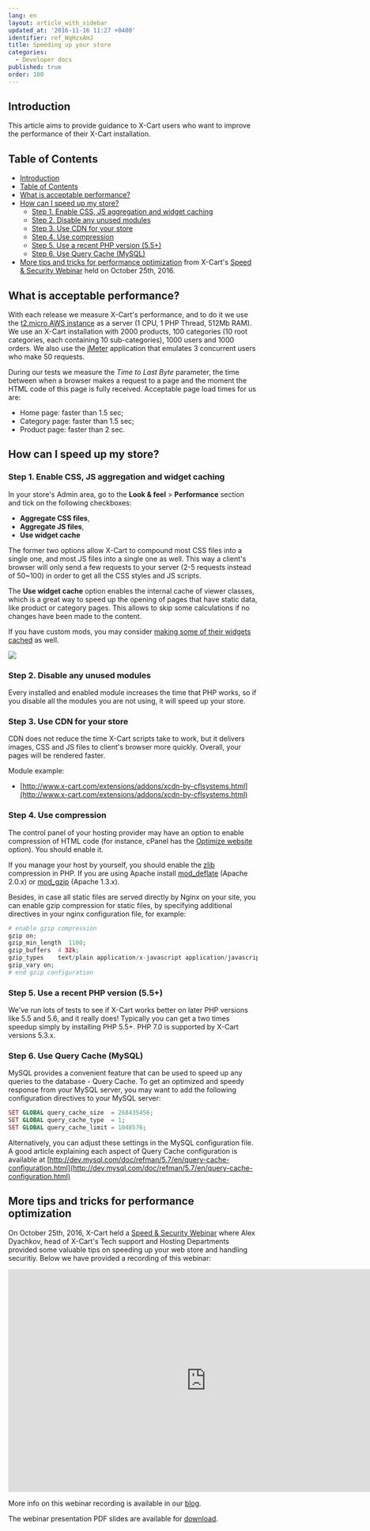 ```yaml
---
lang: en
layout: article_with_sidebar
updated_at: '2016-11-16 11:27 +0400'
identifier: ref_WqHzxAmJ
title: Speeding up your store
categories:
  - Developer docs
published: true
order: 100
---
```



## Introduction

This article aims to provide guidance to X-Cart users who want to improve the performance of their X-Cart installation.

## Table of Contents

*   [Introduction](#introduction)
*   [Table of Contents](#table-of-contents)
*   [What is acceptable performance?](#what-is-acceptable-performance)
*   [How can I speed up my store?](#how-can-i-speed-up-my-store)
    *   [Step 1\. Enable CSS, JS aggregation and widget caching](#step-1-enable-css-js-aggregation-and-widget-caching)
    *   [Step 2\. Disable any unused modules](#step-2-disable-any-unused-modules)
    *   [Step 3\. Use CDN for your store](#step-3-use-cdn-for-your-store)
    *   [Step 4\. Use compression](#step-4-use-compression)
    *   [Step 5\. Use a recent PHP version (5.5+)](#step-5-use-a-recent-php-version-5-5)
    *   [Step 6\. Use Query Cache (MySQL)](#step-6-use-query-cache-mysql)
*   [More tips and tricks for performance optimization](#more-tips-and-tricks-for-performance-optimization) from X-Cart's [Speed & Security Webinar](https://blog.x-cart.com/webinar-x-cart-security-and-performance-optimization.html "Speeding up your store") held on October 25th, 2016.

## What is acceptable performance?

With each release we measure X-Cart's performance, and to do it we use the [t2.micro AWS instance](http://docs.aws.amazon.com/AWSEC2/latest/UserGuide/t2-instances.html) as a server (1 CPU, 1 PHP Thread, 512Mb RAM). We use an X-Cart installation with 2000 products, 100 categories (10 root categories, each containing 10 sub-categories), 1000 users and 1000 orders. We also use the [jMeter](http://jmeter.apache.org/) application that emulates 3 concurrent users who make 50 requests.

During our tests we measure the _Time to Last Byte_ parameter, the time between when a browser makes a request to a page and the moment the HTML code of this page is fully received. Acceptable page load times for us are:

*   Home page: faster than 1.5 sec;
*   Category page: faster than 1.5 sec;
*   Product page: faster than 2 sec.

## How can I speed up my store?

### Step 1\. Enable CSS, JS aggregation and widget caching

In your store's Admin area, go to the **Look & feel** > **Performance** section and tick on the following checkboxes:

*   **Aggregate CSS files**, 
*   **Aggregate JS files**, 
*   **Use widget cache**

The former two options allow X-Cart to compound most CSS files into a single one, and most JS files into a single one as well. This way a client's browser will only send a few requests to your server (2-5 requests instead of 50~100) in order to get all the CSS styles and JS scripts.

The **Use widget cache** option enables the internal cache of viewer classes, which is a great way to speed up the opening of pages that have static data, like product or category pages. This allows to skip some calculations if no changes have been made to the content.

If you have custom mods, you may consider [making some of their widgets cached](http://devs.x-cart.com/en/design_changes/making_your_custom_widget_cached.html) as well.

![]({{site.baseurl}}/attachments/8224875/9437214.png?effects=drop-shadow)

### Step 2\. Disable any unused modules

Every installed and enabled module increases the time that PHP works, so if you disable all the modules you are not using, it will speed up your store.

### Step 3\. Use CDN for your store

CDN does not reduce the time X-Cart scripts take to work, but it delivers images, CSS and JS files to client's browser more quickly. Overall, your pages will be rendered faster.

Module example: 

*   [http://www.x-cart.com/extensions/addons/xcdn-by-cflsystems.html](http://www.x-cart.com/extensions/addons/xcdn-by-cflsystems.html)

### Step 4\. Use compression

The control panel of your hosting provider may have an option to enable compression of HTML code (for instance, cPanel has the [Optimize website](https://documentation.cpanel.net/display/ALD/Optimize+Website) option). You should enable it.

If you manage your host by yourself, you should enable the [zlib](http://php.net/manual/en/book.zlib.php) compression in PHP. If you are using Apache install [mod_deflate](http://httpd.apache.org/docs/2.0/mod/mod_deflate.html) (Apache 2.0.x) or [mod_gzip](http://sourceforge.net/projects/mod-gzip/) (Apache 1.3.x).

Besides, in case all static files are served directly by Nginx on your site, you can enable gzip compression for static files, by specifying additional directives in your nginx configuration file, for example: 

```php
# enable gzip compression
gzip on;
gzip_min_length  1100;
gzip_buffers  4 32k;
gzip_types    text/plain application/x-javascript application/javascript text/xml text/css;
gzip_vary on;
# end gzip configuration
```

### Step 5\. Use a recent PHP version (5.5+)

We've run lots of tests to see if X-Cart works better on later PHP versions like 5.5 and 5.6, and it really does! Typically you can get a two times speedup simply by installing PHP 5.5+. PHP 7.0 is supported by X-Cart versions 5.3.x.

### Step 6\. Use Query Cache (MySQL)

MySQL provides a convenient feature that can be used to speed up any queries to the database - Query Cache. To get an optimized and speedy response from your MySQL server, you may want to add the following configuration directives to your MySQL server:

```php
SET GLOBAL query_cache_size  = 268435456;
SET GLOBAL query_cache_type  = 1;
SET GLOBAL query_cache_limit = 1048576;
```

Alternatively, you can adjust these settings in the MySQL configuration file. A good article explaining each aspect of Query Cache configuration is available at [http://dev.mysql.com/doc/refman/5.7/en/query-cache-configuration.html](http://dev.mysql.com/doc/refman/5.7/en/query-cache-configuration.html)

## More tips and tricks for performance optimization
On October 25th, 2016, X-Cart held a [Speed & Security Webinar](https://blog.x-cart.com/webinar-x-cart-security-and-performance-optimization.html "Speeding up your store") where Alex Dyachkov, head of X-Cart's Tech support and Hosting Departments provided some valuable tips on speeding up your web store and handling securitiy. Below we have provided a recording of this webinar:

<iframe class="youtube-player" type="text/html" style="width: 800px; height: 450px" src="https://www.youtube.com/embed/_HmXkKFxrK8" frameborder="0"></iframe>

More info on this webinar recording is available in our [blog](https://blog.x-cart.com/x-cart-security-speed-webinar-recording-php-7-dirty-cow.html "Speeding up your store").

The webinar presentation PDF slides are available for [download](https://drive.google.com/file/d/0B03Fq7Pl50_OX0ZaNVVzMUl2bzQ/view "Speeding up your store").
